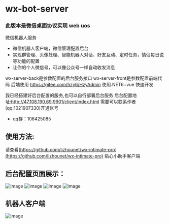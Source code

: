 # wx-bot-server

### 此版本是微信桌面协议实现 web uos
微信机器人服务
- 微信机器人客户端，微信管理配置后台
- 实现群管理、头像处理、智能机器人对话、好友互动、定时任务，情侣每日说等功能的配置
- 让你的个人微信号，可以像公众号一样自动收发消息


wx-server-back是参数配置的后台服务接口
wx-server-front是参数配置前端代码
后端使用 https://gitee.com/hzy6/HzyAdmin 使用.NET6+vue 快速开发

我已经搭建好后台配置的服务,也可以自行部署后台服务
后台配置地址:http://47.108.190.69:9901/client/index.html
需要可以联系作者(qq:1021907330)开通账号
- qq群：106425085

## 使用方法:
请查看[https://github.com/lizhounet/wx-intimate-pro](https://github.com/lizhounet/wx-intimate-pro) 贴心小助手客户端


## 后台配置页面展示：
![image](https://user-images.githubusercontent.com/59723463/178428935-9088d119-7a03-41af-b60a-a7cc76607150.png)
![image](https://user-images.githubusercontent.com/59723463/178429000-4038081b-a72c-4b2a-a52c-5e3d6c24f478.png)
![image](https://user-images.githubusercontent.com/59723463/178429708-d3093bec-7178-48e3-a54a-ba9d81a37d7f.png)
![image](https://user-images.githubusercontent.com/59723463/178429794-1a1423fd-8625-4615-9260-a65c94f82611.png)
## 机器人客户端
![image](https://user-images.githubusercontent.com/59723463/178429865-d43d3fc8-da87-415c-b1e2-63627b64525a.png)
